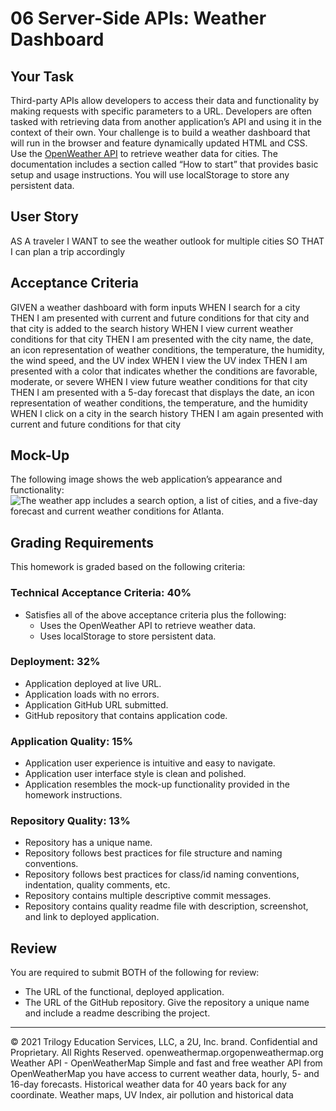 # 06 Server-Side APIs: Weather Dashboard

## Your Task

Third-party APIs allow developers to access their data and functionality by making requests with specific parameters to a URL. Developers are often tasked with retrieving data from another application’s API and using it in the context of their own. Your challenge is to build a weather dashboard that will run in the browser and feature dynamically updated HTML and CSS.
Use the [OpenWeather API](https://openweathermap.org/api) to retrieve weather data for cities. The documentation includes a section called “How to start” that provides basic setup and usage instructions. You will use localStorage to store any persistent data.

## User Story

AS A traveler
I WANT to see the weather outlook for multiple cities
SO THAT I can plan a trip accordingly

## Acceptance Criteria

GIVEN a weather dashboard with form inputs
WHEN I search for a city
THEN I am presented with current and future conditions for that city and that city is added to the search history
WHEN I view current weather conditions for that city
THEN I am presented with the city name, the date, an icon representation of weather conditions, the temperature, the humidity, the wind speed, and the UV index
WHEN I view the UV index
THEN I am presented with a color that indicates whether the conditions are favorable, moderate, or severe
WHEN I view future weather conditions for that city
THEN I am presented with a 5-day forecast that displays the date, an icon representation of weather conditions, the temperature, and the humidity
WHEN I click on a city in the search history
THEN I am again presented with current and future conditions for that city

## Mock-Up

The following image shows the web application’s appearance and functionality:
![The weather app includes a search option, a list of cities, and a five-day forecast and current weather conditions for Atlanta.](./Assets/06-server-side-apis-homework-demo.png)

## Grading Requirements

This homework is graded based on the following criteria:

### Technical Acceptance Criteria: 40%

* Satisfies all of the above acceptance criteria plus the following:
    * Uses the OpenWeather API to retrieve weather data.
    * Uses localStorage to store persistent data.

### Deployment: 32%

* Application deployed at live URL.
* Application loads with no errors.
* Application GitHub URL submitted.
* GitHub repository that contains application code.

### Application Quality: 15%

* Application user experience is intuitive and easy to navigate.
* Application user interface style is clean and polished.
* Application resembles the mock-up functionality provided in the homework instructions.

### Repository Quality: 13%

* Repository has a unique name.
* Repository follows best practices for file structure and naming conventions.
* Repository follows best practices for class/id naming conventions, indentation, quality comments, etc.
* Repository contains multiple descriptive commit messages.
* Repository contains quality readme file with description, screenshot, and link to deployed application.

## Review

You are required to submit BOTH of the following for review:
* The URL of the functional, deployed application.
* The URL of the GitHub repository. Give the repository a unique name and include a readme describing the project.
- - -
© 2021 Trilogy Education Services, LLC, a 2U, Inc. brand. Confidential and Proprietary. All Rights Reserved.
openweathermap.orgopenweathermap.org
Weather API - OpenWeatherMap
Simple and fast and free weather API from OpenWeatherMap you have access to current weather data, hourly, 5- and 16-day forecasts. Historical weather data for 40 years back for any coordinate. Weather maps, UV Index, air pollution and historical data